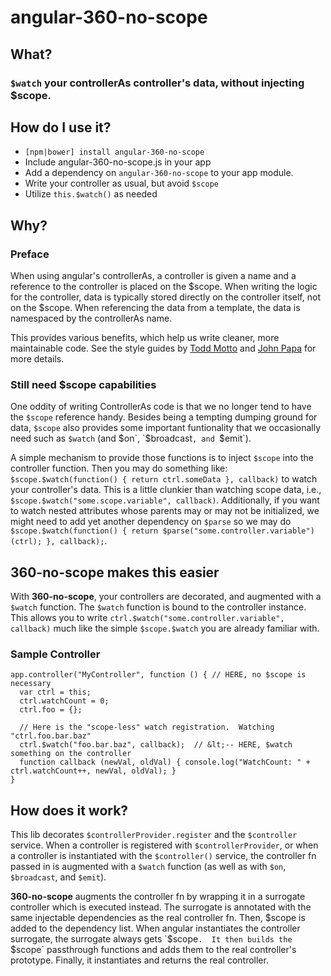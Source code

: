 # angular-360-no-scope

## What?
### `$watch` your controllerAs controller's data, without injecting $scope.

## How do I use it?

- `[npm|bower] install angular-360-no-scope`
- Include angular-360-no-scope.js in your app
- Add a dependency on `angular-360-no-scope` to your app module.
- Write your controller as usual, but avoid `$scope`
- Utilize `this.$watch()` as needed

## Why?

### Preface
When using angular's controllerAs, a controller is given a name and a reference to the controller is placed on the $scope.  When writing the logic for the controller, data is typically stored directly on the controller itself, not on the $scope.  When referencing the data from a template, the data is namespaced by the controllerAs name.  

This provides various benefits, which help us write cleaner, more maintainable code.  See the style guides by [Todd Motto](https://github.com/toddmotto/angularjs-styleguide#controllers) and [John Papa](https://github.com/johnpapa/angularjs-styleguide#controllers) for more details.

### Still need $scope capabilities
One oddity of writing ControllerAs code is that we no longer tend to have the `$scope` reference handy.  Besides being a tempting dumping ground for data, `$scope` also provides some important funtionality that we occasionally need such as `$watch` (and $on`, `$broadcast`, and `$emit`).  

A simple mechanism to provide those functions is to inject `$scope` into the controller function.  Then you may do something like: `$scope.$watch(function() { return ctrl.someData }, callback)` to watch your controller's data.  This is a little clunkier than watching scope data, i.e., `$scope.$watch("some.scope.variable", callback)`.  Additionally, if you want to watch nested attributes whose parents may or may not be initialized, we might need to add yet another dependency on `$parse` so we may do `$scope.$watch(function() { return $parse("some.controller.variable")(ctrl); }, callback);`. 

## 360-no-scope makes this easier

With **360-no-scope**, your controllers are decorated, and augmented with a `$watch` function.  The `$watch` function is bound to the controller instance.  This allows you to write `ctrl.$watch("some.controller.variable", callback)` much like the simple `$scope.$watch` you are already familiar with.

### Sample Controller

```
app.controller("MyController", function () { // HERE, no $scope is necessary
  var ctrl = this;
  ctrl.watchCount = 0;
  ctrl.foo = {};
  
  // Here is the "scope-less" watch registration.  Watching "ctrl.foo.bar.baz"
  ctrl.$watch("foo.bar.baz", callback);  // &lt;-- HERE, $watch something on the controller
  function callback (newVal, oldVal) { console.log("WatchCount: " + ctrl.watchCount++, newVal, oldVal); }
}
```

## How does it work?

This lib decorates `$controllerProvider.register` and the `$controller` service.  When a controller is registered with `$controllerProvider`, or when a controller is instantiated with the `$controller()` service, the controller fn passed in is augmented with a `$watch` function (as well as with `$on`, `$broadcast`, and `$emit`).

**360-no-scope** augments the controller fn by wrapping it in a surrogate controller which is executed instead.  The surrogate is annotated with the same injectable dependencies as the real controller fn.  Then, $scope is added to the dependency list.  When angular instantiates the controller surrogate, the surrogate always gets `$scope`.  It then builds the `$scope` passthrough functions and adds them to the real controller's prototype.  Finally, it instantiates and returns the real controller.


